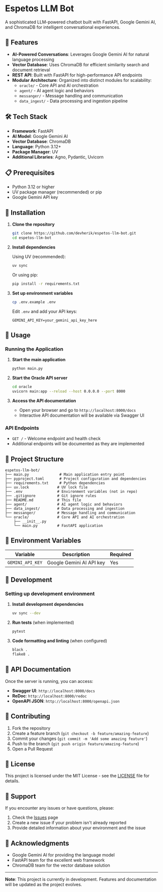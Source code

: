 # Espetos LLM Bot

A sophisticated LLM-powered chatbot built with FastAPI, Google Gemini AI, and ChromaDB for intelligent conversational experiences.

## 🚀 Features

- **AI-Powered Conversations**: Leverages Google Gemini AI for natural language processing
- **Vector Database**: Uses ChromaDB for efficient similarity search and document retrieval
- **REST API**: Built with FastAPI for high-performance API endpoints
- **Modular Architecture**: Organized into distinct modules for scalability:
  - `oracle/` - Core API and AI orchestration
  - `agent/` - AI agent logic and behaviors
  - `messanger/` - Message handling and communication
  - `data_ingest/` - Data processing and ingestion pipeline

## 🛠️ Tech Stack

- **Framework**: FastAPI
- **AI Model**: Google Gemini AI
- **Vector Database**: ChromaDB
- **Language**: Python 3.12+
- **Package Manager**: UV
- **Additional Libraries**: Agno, Pydantic, Uvicorn

## 📋 Prerequisites

- Python 3.12 or higher
- UV package manager (recommended) or pip
- Google Gemini API key

## 🔧 Installation

1. **Clone the repository**
   ```bash
   git clone https://github.com/devherik/espetos-llm-bot.git
   cd espetos-llm-bot
   ```

2. **Install dependencies**
   
   Using UV (recommended):
   ```bash
   uv sync
   ```
   
   Or using pip:
   ```bash
   pip install -r requirements.txt
   ```

3. **Set up environment variables**
   ```bash
   cp .env.example .env
   ```
   
   Edit `.env` and add your API keys:
   ```env
   GEMINI_API_KEY=your_gemini_api_key_here
   ```

## 🚀 Usage

### Running the Application

1. **Start the main application**
   ```bash
   python main.py
   ```

2. **Start the Oracle API server**
   ```bash
   cd oracle
   uvicorn main:app --reload --host 0.0.0.0 --port 8000
   ```

3. **Access the API documentation**
   - Open your browser and go to `http://localhost:8000/docs`
   - Interactive API documentation will be available via Swagger UI

### API Endpoints

- `GET /` - Welcome endpoint and health check
- Additional endpoints will be documented as they are implemented

## 📁 Project Structure

```
espetos-llm-bot/
├── main.py              # Main application entry point
├── pyproject.toml       # Project configuration and dependencies
├── requirements.txt     # Python dependencies
├── uv.lock             # UV lock file
├── .env                # Environment variables (not in repo)
├── .gitignore          # Git ignore rules
├── README.md           # This file
├── agent/              # AI agent logic and behaviors
├── data_ingest/        # Data processing and ingestion
├── messanger/          # Message handling and communication
└── oracle/             # Core API and AI orchestration
    ├── __init__.py
    └── main.py         # FastAPI application
```

## 🔑 Environment Variables

| Variable | Description | Required |
|----------|-------------|----------|
| `GEMINI_API_KEY` | Google Gemini AI API key | Yes |

## 🧪 Development

### Setting up development environment

1. **Install development dependencies**
   ```bash
   uv sync --dev
   ```

2. **Run tests** (when implemented)
   ```bash
   pytest
   ```

3. **Code formatting and linting** (when configured)
   ```bash
   black .
   flake8 .
   ```

## 📝 API Documentation

Once the server is running, you can access:
- **Swagger UI**: `http://localhost:8000/docs`
- **ReDoc**: `http://localhost:8000/redoc`
- **OpenAPI JSON**: `http://localhost:8000/openapi.json`

## 🤝 Contributing

1. Fork the repository
2. Create a feature branch (`git checkout -b feature/amazing-feature`)
3. Commit your changes (`git commit -m 'Add some amazing feature'`)
4. Push to the branch (`git push origin feature/amazing-feature`)
5. Open a Pull Request

## 📄 License

This project is licensed under the MIT License - see the [LICENSE](LICENSE) file for details.

## 🛟 Support

If you encounter any issues or have questions, please:
1. Check the [Issues](https://github.com/devherik/espetos-llm-bot/issues) page
2. Create a new issue if your problem isn't already reported
3. Provide detailed information about your environment and the issue

## 🙏 Acknowledgments

- Google Gemini AI for providing the language model
- FastAPI team for the excellent web framework
- ChromaDB team for the vector database solution

---

**Note**: This project is currently in development. Features and documentation will be updated as the project evolves.
